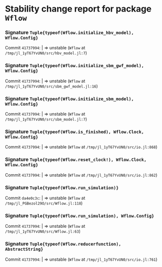 # Stability change report for package `Wflow`

### Signature `Tuple{typeof(Wflow.initialize_hbv_model), Wflow.Config}`

Commit `41737994`: | => unstable (`Wflow` at `/tmp/jl_1yT67YvUN0/src/hbv_model.jl:7`)  

### Signature `Tuple{typeof(Wflow.initialize_sbm_gwf_model), Wflow.Config}`

Commit `41737994`: | => unstable (`Wflow` at `/tmp/jl_1yT67YvUN0/src/sbm_gwf_model.jl:16`)  

### Signature `Tuple{typeof(Wflow.initialize_sbm_model), Wflow.Config}`

Commit `41737994`: | => unstable (`Wflow` at `/tmp/jl_1yT67YvUN0/src/sbm_model.jl:7`)  

### Signature `Tuple{typeof(Wflow.is_finished), Wflow.Clock, Wflow.Config}`

Commit `41737994`: | => unstable (`Wflow` at `/tmp/jl_1yT67YvUN0/src/io.jl:868`)  

### Signature `Tuple{typeof(Wflow.reset_clock!), Wflow.Clock, Wflow.Config}`

Commit `41737994`: | => unstable (`Wflow` at `/tmp/jl_1yT67YvUN0/src/io.jl:862`)  

### Signature `Tuple{typeof(Wflow.run_simulation)}`

Commit `da4e0c3c`: | => unstable (`Wflow` at `/tmp/jl_PGBezol29O/src/Wflow.jl:118`)  

### Signature `Tuple{typeof(Wflow.run_simulation), Wflow.Config}`

Commit `41737994`: | => unstable (`Wflow` at `/tmp/jl_1yT67YvUN0/src/Wflow.jl:63`)  

### Signature `Tuple{typeof(Wflow.reducerfunction), AbstractString}`

Commit `41737994`: | => unstable (`Wflow` at `/tmp/jl_1yT67YvUN0/src/io.jl:761`)  


